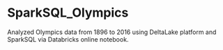 # SparkSQL_Olympics
Analyzed Olympics data from 1896 to 2016 using DeltaLake platform and SparkSQL via Databricks online notebook.
